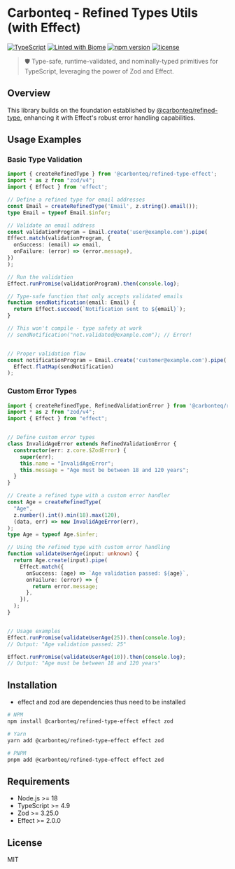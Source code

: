 # Carbonteq - Refined Types Utils (with Effect)

[![TypeScript](https://img.shields.io/badge/%3C%2F%3E-TypeScript-%230074c1.svg)](https://www.typescriptlang.org/)
[![Linted with Biome](https://img.shields.io/badge/Linted_with-Biome-60a5fa?style=flat&logo=biome)](https://biomejs.dev)
[![npm version](https://img.shields.io/npm/v/@carbonteq/refined-type-effect.svg)](https://www.npmjs.com/package/@carbonteq/refined-type-effect)
[![license](https://img.shields.io/npm/l/@carbonteq/refined-type-effect.svg)](https://github.com/carbonteq/refined-type-effect/blob/main/LICENSE)


> 🛡️ Type-safe, runtime-validated, and nominally-typed primitives for TypeScript, leveraging the power of Zod and Effect.

## Overview

This library builds on the foundation established by [@carbonteq/refined-type](https://github.com/carbonteq/refined-type), enhancing it with Effect's robust error handling capabilities.

## Usage Examples

### Basic Type Validation

```typescript
import { createRefinedType } from '@carbonteq/refined-type-effect';
import * as z from "zod/v4";
import { Effect } from 'effect';

// Define a refined type for email addresses
const Email = createRefinedType('Email', z.string().email());
type Email = typeof Email.$infer;

// Validate an email address
const validationProgram = Email.create('user@example.com').pipe(
Effect.match(validationProgram, {
  onSuccess: (email) => email,
  onFailure: (error) => (error.message),
})
);

// Run the validation
Effect.runPromise(validationProgram).then(console.log);

// Type-safe function that only accepts validated emails
function sendNotification(email: Email) {
  return Effect.succeed(`Notification sent to ${email}`);
}

// This won't compile - type safety at work
// sendNotification("not.validated@example.com"); // Error!


// Proper validation flow
const notificationProgram = Email.create('customer@example.com').pipe(
  Effect.flatMap(sendNotification)
);
```

### Custom Error Types

```typescript
import { createRefinedType, RefinedValidationError } from '@carbonteq/refined-type-effect';
import * as z from "zod/v4";
import { Effect } from "effect";


// Define custom error types
class InvalidAgeError extends RefinedValidationError {
  constructor(err: z.core.$ZodError) {
    super(err);
    this.name = "InvalidAgeError";
    this.message = "Age must be between 18 and 120 years";
  }
}

// Create a refined type with a custom error handler
const Age = createRefinedType(
  "Age",
  z.number().int().min(18).max(120),
  (data, err) => new InvalidAgeError(err),
);
type Age = typeof Age.$infer;

// Using the refined type with custom error handling
function validateUserAge(input: unknown) {
  return Age.create(input).pipe(
    Effect.match({
      onSuccess: (age) => `Age validation passed: ${age}`,
      onFailure: (error) => {
        return error.message;
      },
    }),
  );
}


// Usage examples
Effect.runPromise(validateUserAge(25)).then(console.log);
// Output: "Age validation passed: 25"

Effect.runPromise(validateUserAge(10)).then(console.log);
// Output: "Age must be between 18 and 120 years"


```

## Installation
* effect  and zod are dependencies thus need to be installed
```bash
# NPM
npm install @carbonteq/refined-type-effect effect zod

# Yarn
yarn add @carbonteq/refined-type-effect effect zod

# PNPM
pnpm add @carbonteq/refined-type-effect effect zod
```

## Requirements


- Node.js >= 18
- TypeScript >= 4.9
- Zod >= 3.25.0
- Effect >= 2.0.0

## License

MIT
